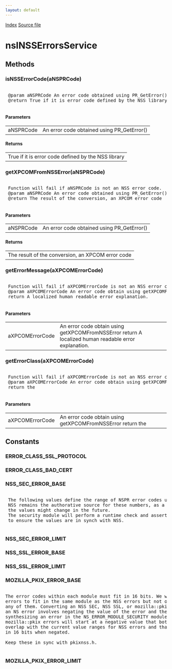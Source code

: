 ```yaml
---
layout: default
---
```

<div id='links'><a href="../index.html">Index</a>
<a href="http://dxr.mozilla.org/mozilla-central/source/netwerk/base/public/nsINSSErrorsService.idl">Source file</a>
</div>

# nsINSSErrorsService #

## Methods ##

### isNSSErrorCode(aNSPRCode) ###
<pre>  
 @param aNSPRCode An error code obtained using PR_GetError()  
 @return True if it is error code defined by the NSS library  
  
</pre>
#### Parameters ####

<table>

<tr>
<td>aNSPRCode</td>
<td>An error code obtained using PR_GetError()  
</td>
</tr>

</table>

#### Returns ####

<table>

<tr>
<td>True if it is error code defined by the NSS library  
</td>
</tr>

</table>

### getXPCOMFromNSSError(aNSPRCode) ###
<pre>  
 Function will fail if aNSPRCode is not an NSS error code.  
 @param aNSPRCode An error code obtained using PR_GetError()  
 @return The result of the conversion, an XPCOM error code  
  
</pre>
#### Parameters ####

<table>

<tr>
<td>aNSPRCode</td>
<td>An error code obtained using PR_GetError()  
</td>
</tr>

</table>

#### Returns ####

<table>

<tr>
<td>The result of the conversion, an XPCOM error code  
</td>
</tr>

</table>

### getErrorMessage(aXPCOMErrorCode) ###
<pre>  
 Function will fail if aXPCOMErrorCode is not an NSS error code.  
 @param aXPCOMErrorCode An error code obtain using getXPCOMFromNSSError  
 return A localized human readable error explanation.  
  
</pre>
#### Parameters ####

<table>

<tr>
<td>aXPCOMErrorCode</td>
<td>An error code obtain using getXPCOMFromNSSError  
 return A localized human readable error explanation.  
</td>
</tr>

</table>

### getErrorClass(aXPCOMErrorCode) ###
<pre>  
 Function will fail if aXPCOMErrorCode is not an NSS error code.  
 @param aXPCOMErrorCode An error code obtain using getXPCOMFromNSSError  
 return the   
  
</pre>
#### Parameters ####

<table>

<tr>
<td>aXPCOMErrorCode</td>
<td>An error code obtain using getXPCOMFromNSSError  
 return the   
</td>
</tr>

</table>

## Constants ##

### ERROR_CLASS_SSL_PROTOCOL ###

### ERROR_CLASS_BAD_CERT ###

### NSS_SEC_ERROR_BASE ###
<pre>  
 The following values define the range of NSPR error codes used by NSS.  
 NSS remains the authorative source for these numbers, as a result,  
 the values might change in the future.  
 The security module will perform a runtime check and assertion  
 to ensure the values are in synch with NSS.  
  
</pre>
### NSS_SEC_ERROR_LIMIT ###

### NSS_SSL_ERROR_BASE ###

### NSS_SSL_ERROR_LIMIT ###

### MOZILLA_PKIX_ERROR_BASE ###
<pre>  
The error codes within each module must fit in 16 bits. We want these  
errors to fit in the same module as the NSS errors but not overlap with  
any of them. Converting an NSS SEC, NSS SSL, or mozilla::pkix error to  
an NS error involves negating the value of the error and then  
synthesizing an error in the NS_ERROR_MODULE_SECURITY module. Hence,  
mozilla::pkix errors will start at a negative value that both doesn't  
overlap with the current value ranges for NSS errors and that will fit  
in 16 bits when negated.  
  
Keep these in sync with pkixnss.h.  
  
</pre>
### MOZILLA_PKIX_ERROR_LIMIT ###
